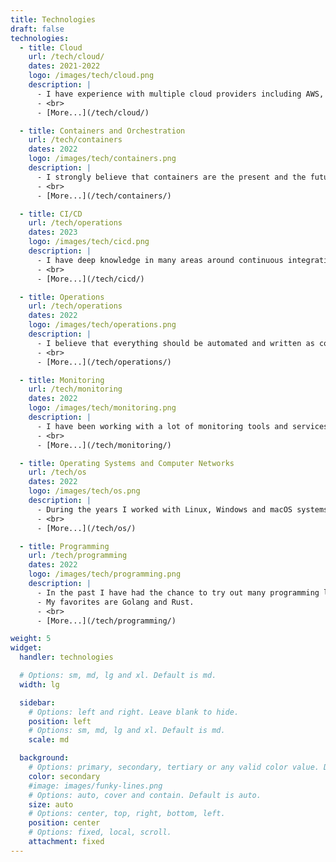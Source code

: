 ```yaml
---
title: Technologies
draft: false
technologies:
  - title: Cloud
    url: /tech/cloud/
    dates: 2021-2022
    logo: /images/tech/cloud.png
    description: |
      - I have experience with multiple cloud providers including AWS, GCP and Azure.
      - <br>
      - [More...](/tech/cloud/)

  - title: Containers and Orchestration
    url: /tech/containers
    dates: 2022
    logo: /images/tech/containers.png
    description: |
      - I strongly believe that containers are the present and the future of software development.
      - <br>
      - [More...](/tech/containers/)

  - title: CI/CD
    url: /tech/operations
    dates: 2023
    logo: /images/tech/cicd.png
    description: |
      - I have deep knowledge in many areas around continuous integration and continuous delivery. 
      - <br>
      - [More...](/tech/cicd/)

  - title: Operations
    url: /tech/operations
    dates: 2022
    logo: /images/tech/operations.png
    description: |
      - I believe that everything should be automated and written as code.
      - <br>
      - [More...](/tech/operations/)

  - title: Monitoring
    url: /tech/monitoring
    dates: 2022
    logo: /images/tech/monitoring.png
    description: |
      - I have been working with a lot of monitoring tools and services including incident management systems.
      - <br>
      - [More...](/tech/monitoring/)

  - title: Operating Systems and Computer Networks
    url: /tech/os
    dates: 2022
    logo: /images/tech/os.png
    description: |
      - During the years I worked with Linux, Windows and macOS systems.
      - <br>
      - [More...](/tech/os/)

  - title: Programming
    url: /tech/programming
    dates: 2022
    logo: /images/tech/programming.png
    description: |
      - In the past I have had the chance to try out many programming languages. 
      - My favorites are Golang and Rust.
      - <br>
      - [More...](/tech/programming/)

weight: 5
widget:
  handler: technologies

  # Options: sm, md, lg and xl. Default is md.
  width: lg

  sidebar:
    # Options: left and right. Leave blank to hide.
    position: left
    # Options: sm, md, lg and xl. Default is md.
    scale: md

  background:
    # Options: primary, secondary, tertiary or any valid color value. Default is primary.
    color: secondary
    #image: images/funky-lines.png
    # Options: auto, cover and contain. Default is auto.
    size: auto
    # Options: center, top, right, bottom, left.
    position: center
    # Options: fixed, local, scroll.
    attachment: fixed
---
```

